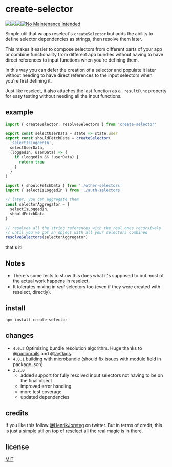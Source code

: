 # create-selector

![](https://img.shields.io/npm/dm/create-selector.svg)![](https://img.shields.io/npm/v/create-selector.svg)![](https://img.shields.io/npm/l/create-selector.svg)[![No Maintenance Intended](http://unmaintained.tech/badge.svg)](http://unmaintained.tech/)

Simple util that wraps reselect's `createSelector` but adds the ability to define selector dependencies as strings, then resolve them later.

This makes it easier to compose selectors from different parts of your app or combine functionality from different app bundles without having to have direct references to input functions when you're defining them.

In this way you can defer the creation of a selector and populate it later without needing to have direct references to the input selectors when you're first defining it.

Just like reselect, it also attaches the last function as a `.resultFunc` property for easy testing without needing all the input functions.

## example

```js
import { createSelector, resolveSelectors } from 'create-selector'

export const selectUserData = state => state.user
export const shouldFetchData = createSelector(
  'selectIsLoggedIn',
  selectUserData,
  (loggedIn, userData) => {
    if (loggedIn && !userData) {
      return true
    }
  }
)
```

```js
import { shouldFetchData } from './other-selectors'
import { selectIsLoggedIn } from './auth-selectors'

// later, you can aggregate them
const selectorAggregator = {
  selectIsLoggedIn,
  shouldFetchData
}

// resolves all the string references with the real ones recursively
// until you've got an object with all your selectors combined
resolveSelectors(selectorAggregator)
```

that's it!

## Notes

- There's some tests to show this does what it's supposed to but most of the actual work happens in reselect.
- It tolerates mixing in _real_ selectors too (even if they were created with reselect, directly).

## install

```
npm install create-selector
```

## changes

- `4.0.2` Optimizing bundle resolution algorithm. Huge thanks to [@rudionrails](https://github.com/rudionrails) and [@layflags](https://github.com/layflags).
- `4.0.1` building with microbundle (should fix issues with module field in package.json)
- `2.2.0`
  - added support for fully resolved input selectors not having to be on the final object
  - improved error handling
  - more test coverage
  - updated dependencies

## credits

If you like this follow [@HenrikJoreteg](http://twitter.com/henrikjoreteg) on twitter. But in terms of credit, this is just a simple util on top of [reselect](https://github.com/reactjs/reselect) all the real magic is in there.

## license

[MIT](http://mit.joreteg.com/)
